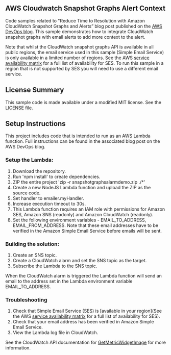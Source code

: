 ## AWS Cloudwatch Snapshot Graphs Alert Context

Code samples related to "Reduce Time to Resolution with Amazon CloudWatch Snapshot Graphs and Alerts” blog post published on the [AWS DevOps blog](https://aws.amazon.com/blogs/devops/reduce-time-to-resolution-with-amazon-cloudwatch-snapshot-graphs-and-alerts/). This sample demonstrates how to integrate CloudWatch snapshot graphs with email alerts to add more context to the alert.

Note that whilst the CloudWatch snapshot graphs API is available in all public regions, the email service used in this sample (Simple Email Service) is only available in a limited number of regions. See the AWS [service availability matrix](https://aws.amazon.com/about-aws/global-infrastructure/regional-product-services/) for a full list of availability for SES. To run this sample in a region that is not supported by SES you will need to use a different email service.  

## License Summary

This sample code is made available under a modified MIT license. See the LICENSE file.

## Setup Instructions

This project includes code that is intended to run as an AWS Lambda function. Full instructions can be found in the associated blog post on the AWS DevOps blog. 

### Setup the Lambda: 

1. Download the repository. 
2. Run 'npm install' to create dependencies. 
3. ZIP the entire project 'zip -r snapshotgraphsalarmdemo.zip ./*'
4. Create a new NodeJS Lambda function and upload the ZIP as the source code. 
5. Set handler to emailer.myHandler. 
6. Increase execution timeout to 30s.
7. This Lambda function requires an IAM role with permissions for Amazon SES, Amazon SNS (readonly) and Amazon CloudWatch (readonly). 
8. Set the following environment variables - EMAIL_TO_ADDRESS, EMAIL_FROM_ADDRESS. Note that these email addresses have to be verified in the Amazon Simple Email Service before emails will be sent. 

### Building the solution:
1. Create an SNS topic. 
2. Create a CloudWatch alarm and set the SNS topic as the target.
3. Subscribe the Lambda to the SNS topic.

When the CloudWatch alarm is triggered the Lambda function will send an email to the address set in the Lambda environment variable EMAIL_TO_ADDRESS.  

### Troubleshooting

1. Check that Simple Email Service (SES) is [available in your region](See the AWS [service availability matrix](https://aws.amazon.com/about-aws/global-infrastructure/regional-product-services/) for a full list of availability for SES). 
2. Check that your email address has been verified in Amazon Simple Email Service. 
3. View the Lambda log file in CloudWatch. 

See the CloudWatch API documentation for [GetMetricWidgetImage](https://docs.aws.amazon.com/AmazonCloudWatch/latest/APIReference/API_GetMetricWidgetImage.html) for more information. 
